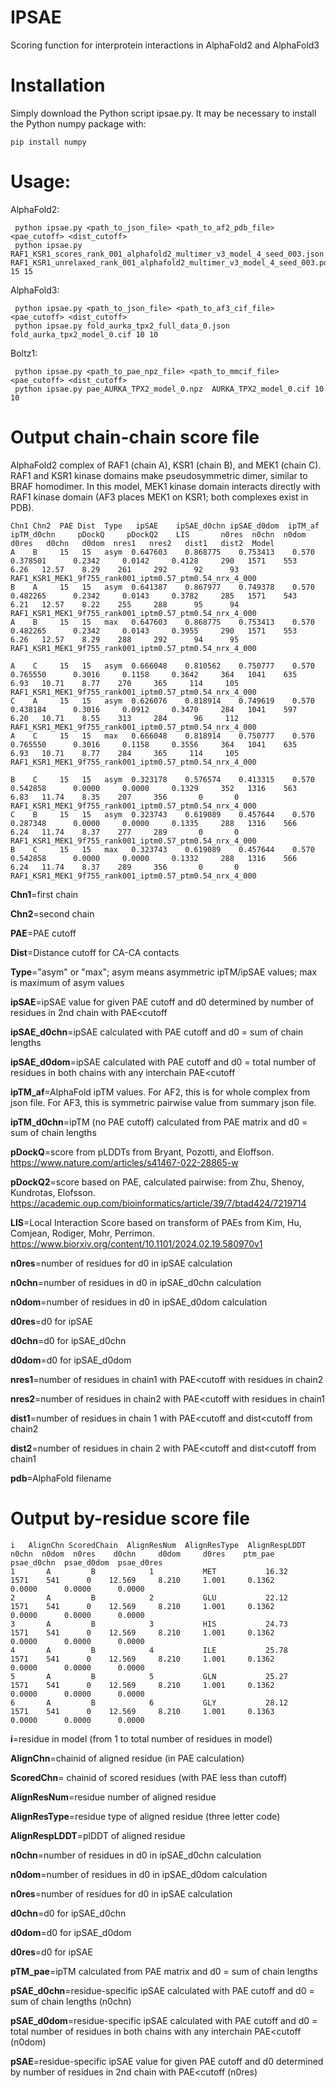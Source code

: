 # IPSAE
Scoring function for interprotein interactions in AlphaFold2 and AlphaFold3

# Installation
Simply download the Python script ipsae.py. It may be necessary to install the Python numpy package with:

    pip install numpy

# Usage:                                                                                                                                                                                                     
AlphaFold2:

     python ipsae.py <path_to_json_file> <path_to_af2_pdb_file> <pae_cutoff> <dist_cutoff>   
     python ipsae.py RAF1_KSR1_scores_rank_001_alphafold2_multimer_v3_model_4_seed_003.json RAF1_KSR1_unrelaxed_rank_001_alphafold2_multimer_v3_model_4_seed_003.pdb 15 15

AlphaFold3:

     python ipsae.py <path_to_json_file> <path_to_af3_cif_file> <pae_cutoff> <dist_cutoff>                    
     python ipsae.py fold_aurka_tpx2_full_data_0.json fold_aurka_tpx2_model_0.cif 10 10

Boltz1:

     python ipsae.py <path_to_pae_npz_file> <path_to_mmcif_file> <pae_cutoff> <dist_cutoff>
     python ipsae.py pae_AURKA_TPX2_model_0.npz  AURKA_TPX2_model_0.cif 10 10


# Output chain-chain score file

AlphaFold2 complex of RAF1 (chain A), KSR1 (chain B), and MEK1 (chain C). RAF1 and KSR1 kinase domains make pseudosymmetric dimer, similar to BRAF homodimer. In this model, MEK1 kinase domain interacts directly with RAF1 kinase domain (AF3 places MEK1 on KSR1; both complexes exist in PDB). 

    Chn1 Chn2  PAE Dist  Type   ipSAE    ipSAE_d0chn ipSAE_d0dom  ipTM_af  ipTM_d0chn     pDockQ     pDockQ2    LIS       n0res  n0chn  n0dom   d0res   d0chn   d0dom  nres1   nres2   dist1   dist2  Model
    A    B     15   15   asym  0.647603    0.868775    0.753413    0.570    0.378501      0.2342     0.0142     0.4128     290   1571    553    6.26   12.57    8.29    261     292      92      93   RAF1_KSR1_MEK1_9f755_rank001_iptm0.57_ptm0.54_nrx_4_000
    B    A     15   15   asym  0.641387    0.867977    0.749378    0.570    0.482265      0.2342     0.0143     0.3782     285   1571    543    6.21   12.57    8.22    255     288      95      94   RAF1_KSR1_MEK1_9f755_rank001_iptm0.57_ptm0.54_nrx_4_000
    A    B     15   15   max   0.647603    0.868775    0.753413    0.570    0.482265      0.2342     0.0143     0.3955     290   1571    553    6.26   12.57    8.29    288     292      94      95   RAF1_KSR1_MEK1_9f755_rank001_iptm0.57_ptm0.54_nrx_4_000
    
    A    C     15   15   asym  0.666048    0.810562    0.750777    0.570    0.765550      0.3016     0.1158     0.3642     364   1041    635    6.93   10.71    8.77    270     365     114     105   RAF1_KSR1_MEK1_9f755_rank001_iptm0.57_ptm0.54_nrx_4_000
    C    A     15   15   asym  0.626076    0.818914    0.749619    0.570    0.438184      0.3016     0.0912     0.3470     284   1041    597    6.20   10.71    8.55    313     284      96     112   RAF1_KSR1_MEK1_9f755_rank001_iptm0.57_ptm0.54_nrx_4_000
    A    C     15   15   max   0.666048    0.818914    0.750777    0.570    0.765550      0.3016     0.1158     0.3556     364   1041    635    6.93   10.71    8.77    284     365     114     105   RAF1_KSR1_MEK1_9f755_rank001_iptm0.57_ptm0.54_nrx_4_000
    
    B    C     15   15   asym  0.323178    0.576574    0.413315    0.570    0.542858      0.0000     0.0000     0.1329     352   1316    563    6.83   11.74    8.35    207     356       0       0   RAF1_KSR1_MEK1_9f755_rank001_iptm0.57_ptm0.54_nrx_4_000
    C    B     15   15   asym  0.323743    0.619089    0.457644    0.570    0.287348      0.0000     0.0000     0.1335     288   1316    566    6.24   11.74    8.37    277     289       0       0   RAF1_KSR1_MEK1_9f755_rank001_iptm0.57_ptm0.54_nrx_4_000
    B    C     15   15   max   0.323743    0.619089    0.457644    0.570    0.542858      0.0000     0.0000     0.1332     288   1316    566    6.24   11.74    8.37    289     356       0       0   RAF1_KSR1_MEK1_9f755_rank001_iptm0.57_ptm0.54_nrx_4_000



**Chn1**=first chain

**Chn2**=second chain

**PAE**=PAE cutoff

**Dist**=Distance cutoff for CA-CA contacts

**Type**="asym" or "max"; asym means asymmetric ipTM/ipSAE values; max is maximum of asym values

**ipSAE**=ipSAE value for given PAE cutoff and d0 determined by number of residues in 2nd chain with PAE<cutoff 

**ipSAE_d0chn**=ipSAE calculated with PAE cutoff and d0 = sum of chain lengths

**ipSAE_d0dom**=ipSAE calculated with PAE cutoff and d0 = total number of residues in both chains with any interchain PAE<cutoff

**ipTM_af**=AlphaFold ipTM values. For AF2, this is for whole complex from json file. For AF3, this is symmetric pairwise value from summary json file.   

**ipTM_d0chn**=ipTM (no PAE cutoff) calculated from PAE matrix and d0 = sum of chain lengths 

**pDockQ**=score from pLDDTs from Bryant, Pozotti, and Eloffson. https://www.nature.com/articles/s41467-022-28865-w

**pDockQ2**=score based on PAE, calculated pairwise: from Zhu, Shenoy, Kundrotas, Elofsson. https://academic.oup.com/bioinformatics/article/39/7/btad424/7219714

**LIS**=Local Interaction Score based on transform of PAEs from Kim, Hu, Comjean, Rodiger, Mohr, Perrimon. https://www.biorxiv.org/content/10.1101/2024.02.19.580970v1

**n0res**=number of residues for d0 in ipSAE calculation

**n0chn**=number of residues in d0 in ipSAE_d0chn calculation

**n0dom**=number of residues in d0 in ipSAE_d0dom calculation

**d0res**=d0 for ipSAE

**d0chn**=d0 for ipSAE_d0chn

**d0dom**=d0 for ipSAE_d0dom

**nres1**=number of residues in chain1 with PAE<cutoff with residues in chain2

**nres2**=number of residues in chain2 with PAE<cutoff with residues in chain1

**dist1**=number of residues in chain 1 with PAE<cutoff and dist<cutoff from chain2

**dist2**=number of residues in chain 2 with PAE<cutoff and dist<cutoff from chain1

**pdb**=AlphaFold filename

# Output by-residue score file

    i   AlignChn ScoredChain  AlignResNum  AlignResType  AlignRespLDDT      n0chn  n0dom  n0res    d0chn     d0dom     d0res    ptm_pae   psae_d0chn  psae_d0dom  psae_d0res 
    1       A         B            1           MET           16.32          1571    541      0    12.569     8.210     1.001     0.1362      0.0000      0.0000      0.0000
    2       A         B            2           GLU           22.12          1571    541      0    12.569     8.210     1.001     0.1362      0.0000      0.0000      0.0000
    3       A         B            3           HIS           24.73          1571    541      0    12.569     8.210     1.001     0.1362      0.0000      0.0000      0.0000
    4       A         B            4           ILE           25.78          1571    541      0    12.569     8.210     1.001     0.1362      0.0000      0.0000      0.0000
    5       A         B            5           GLN           25.27          1571    541      0    12.569     8.210     1.001     0.1362      0.0000      0.0000      0.0000
    6       A         B            6           GLY           28.12          1571    541      0    12.569     8.210     1.001     0.1363      0.0000      0.0000      0.0000


**i**=residue in model (from 1 to total number of residues in model)

**AlignChn**=chainid of aligned residue (in PAE calculation)

**ScoredChn**= chainid of scored residues (with PAE less than cutoff)

**AlignResNum**=residue number of aligned residue

**AlignResType**=residue type of aligned residue (three letter code)

**AlignRespLDDT**=plDDT of aligned residue

**n0chn**=number of residues in d0 in ipSAE_d0chn calculation

**n0dom**=number of residues in d0 in ipSAE_d0dom calculation

**n0res**=number of residues for d0 in ipSAE calculation

**d0chn**=d0 for ipSAE_d0chn

**d0dom**=d0 for ipSAE_d0dom

**d0res**=d0 for ipSAE

**pTM_pae**=ipTM calculated from PAE matrix and d0 = sum of chain lengths 

**pSAE_d0chn**=residue-specific ipSAE calculated with PAE cutoff and d0 = sum of chain lengths (n0chn)

**pSAE_d0dom**=residue-specific ipSAE calculated with PAE cutoff and d0 = total number of residues in both chains with any interchain PAE<cutoff (n0dom)

**pSAE**=residue-specific ipSAE value for given PAE cutoff and d0 determined by number of residues in 2nd chain with PAE<cutoff (n0res)
